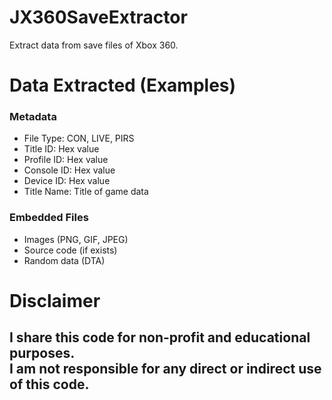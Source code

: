 # JX360SaveExtractor
Extract data from save files of Xbox 360.

# Data Extracted (Examples)
<h3>Metadata</h3>

* File Type: CON, LIVE, PIRS
* Title ID: Hex value
* Profile ID: Hex value
* Console ID: Hex value
* Device ID: Hex value
* Title Name: Title of game data

<h3>Embedded Files</h3>

* Images (PNG, GIF, JPEG)
* Source code (if exists)
* Random data (DTA)

# Disclaimer
<p>
  <h2>I share this code for non-profit and educational purposes.<br>
    I am not responsible for any direct or indirect use of this code.</h2>
</p>
